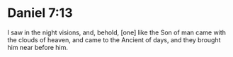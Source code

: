 # Daniel 7:13

I saw in the night visions, and, behold, [one] like the Son of man came with the clouds of heaven, and came to the Ancient of days, and they brought him near before him.